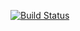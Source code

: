 [![Build Status](https://travis-ci.com/CassioLeodegario/clean-react.svg?branch=master)](https://travis-ci.com/CassioLeodegario/clean-react)